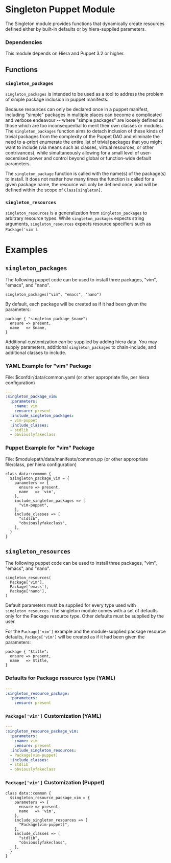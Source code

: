 # Singleton Puppet Module

The Singleton module provides functions that dynamically create resources
defined either by built-in defaults or by hiera-supplied parameters.

### Dependencies

This module depends on Hiera and Puppet 3.2 or higher.

## Functions

### `singleton_packages`

`singleton_packages` is intended to be used as a tool to address the problem of
simple package inclusion in puppet manifests.

Because resources can only be declared once in a puppet manifest, including
"simple" packages in multiple places can become a complicated and verbose
endeavour -- where "simple packages" are loosely defined as those which are too
inconsequential to merit their own classes or modules. The `singleton_packages`
function aims to detach inclusion of these kinds of trivial packages from the
complexity of the Puppet DAG and eliminate the need to a-priori enumerate the
entire list of trivial packages that you might want to include (via means such
as classes, virtual resources, or other contrivances), while simultaneously
allowing for a small level of user-excersised power and control beyond global
or function-wide default parameters.

The `singleton_package` function is called with the name(s) of the package(s)
to install. It does not matter how many times the function is called for a
given package name, the resource will only be defined once, and will be defined
within the scope of `Class[singleton]`.

### `singleton_resources`

`singleton_resources` is a generalization from `singleton_packages` to arbitrary
resource types. While `singleton_packages` expects string arguments,
`singleton_resources` expects resource specifiers such as `Package['vim']`.


# Examples

## `singleton_packages`

The following puppet code can be used to install three packages, "vim",
"emacs", and "nano".
```puppet
singleton_packages("vim", "emacs", "nano")
```
By default, each package will be created as if it had been given the parameters:
```puppet
package { "singleton_package_$name":
  ensure => present,
  name   => $name,
}
```
Additional customization can be supplied by adding hiera data. You may supply
parameters, additional `singleton_packages` to chain-include, and additional
classes to include.

### YAML Example for "vim" Package

File: $confdir/data/common.yaml
(or other appropriate file, per hiera configuration)
```yaml
---
:singleton_package_vim:
  :parameters:
    :name: vim
    :ensure: present
  :include_singleton_packages:
  - vim-puppet
  :include_classes:
  - stdlib
  - obviouslyfakeclass
```
### Puppet Example for "vim" Package

File: $modulepath/data/manifests/common.pp
(or other appropriate file/class, per hiera configuration)
```puppet
class data::common {
  $singleton_package_vim = {
    parameters => {
      ensure => present,
      name   => 'vim',
    },
    include_singleton_packages => [
      "vim-puppet",
    ],
    include_classes => [
      "stdlib",
      "obviouslyfakeclass",
    ],
  }
}
```
## `singleton_resources`

The following puppet code can be used to install three packages, "vim",
"emacs", and "nano".
```puppet
singleton_resources(
  Package['vim'],
  Package['emacs'],
  Package['nano'],
)
```
Default parameters must be supplied for every type used with
` singleton_resources`. The singleton module comes with a set of defaults only for
the Package resource type. Other defaults must be supplied by the user.

For the `Package['vim']` example and the module-supplied package resource
defaults, `Package['vim']` will be created as if it had been given the
parameters:
```puppet
package { "$title":
  ensure => present,
  name   => $title,
}
```

### Defaults for Package resource type (YAML)
```yaml
---
:singleton_resource_package:
  :parameters:
    :ensure: present
```
### `Package['vim']` Customization (YAML)
```yaml
---
:singleton_resource_package_vim:
  :parameters:
    :name: vim
    :ensure: present
  :include_singleton_resources:
  - Package[vim-puppet]
  :include_classes:
  - stdlib
  - obviouslyfakeclass
```
### `Package['vim']` Customization (Puppet)
```puppet
class data::common {
  $singleton_resource_package_vim = {
    parameters => {
      ensure => present,
      name   => 'vim',
    },
    include_singleton_resources => [
      "Package[vim-puppet]",
    ],
    include_classes => [
      "stdlib",
      "obviouslyfakeclass",
    ],
  }
}
```
